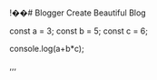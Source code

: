 !��#   B l o g g e r  Create Beautiful Blog

const a = 3;
const b = 5;
const c = 6;

console.log(a+b*c);

,,,


